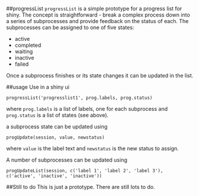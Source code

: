 ##progressList
`progressList` is a simple prototype for a progress list for shiny.  The concept is straightforward - break a complex process down into a series of subprocesses and provide feedback on the status of each.  The subprocesses can be assigned to one of five states:
* active
* completed
* waiting
* inactive
* failed

Once a subprocess finishes or its state changes it can be updated in the list.

##usage
Use in a shiny ui

`progressList('progresslist1', prog.labels, prog.status)`

where `prog.labels` is a list of labels, one for each subprocess and `prog.status` is a list of states (see above).

a subprocess state can be updated using

`progUpdate(session, value, newstatus)`

where `value` is the label text and `newstatus` is the new status to assign.

A number of subprocesses can be updated using

`progUpdateList(session, c('label 1', 'label 2', 'label 3'), c('active', 'inactive', 'inactive'))`

##Still to do
This is just a prototype.  There are still lots to do.


